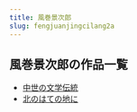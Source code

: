 ```yaml
---
title: 風巻景次郎
slug: fengjuanjingcilang2a
---
```


## 風巻景次郎の作品一覧

- [中世の文学伝統](zhongshinowenxuechuantong39)
- [北のはての地に](beinohatenodini24)
